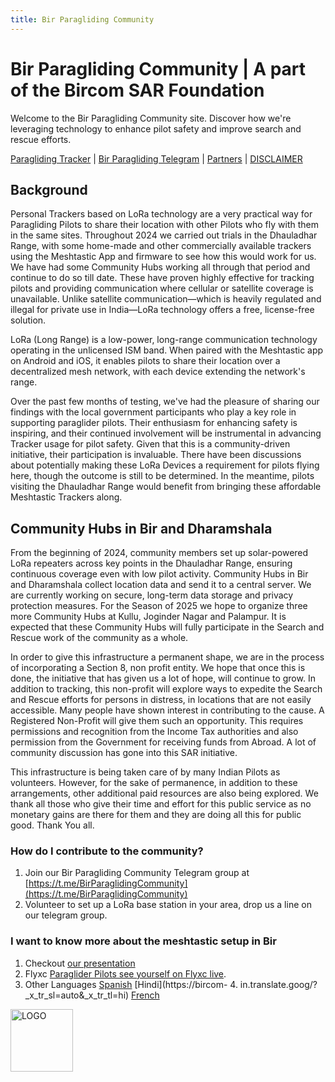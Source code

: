 ```yaml
---
title: Bir Paragliding Community 
---
```


# Bir Paragliding Community | A part of the Bircom SAR Foundation

Welcome to the Bir Paragliding Community site. Discover how we're leveraging technology to enhance pilot safety and
improve search and rescue efforts.

[Paragliding Tracker](https://tracker.bircom.in/) | [Bir Paragliding Telegram](https://t.me/meshtastic_india) |  [Partners](https://bircom.in/partners.html) | [DISCLAIMER](https://bircom.in/DISCLAIMER.html)

## Background

Personal Trackers based on LoRa technology are a very practical way for Paragliding Pilots to share their location with other Pilots who fly with them in the same sites.
Throughout 2024 we carried out  trials in the Dhauladhar Range, with some home-made and other commercially available trackers using the Meshtastic App and firmware to see how this would work for us. We have had some Community Hubs working all through that period and continue to do so till date.  These have proven highly effective for tracking pilots and providing communication where cellular or satellite coverage is unavailable. Unlike satellite communication—which is
heavily regulated and illegal for private use in India—LoRa technology offers a free, license-free solution.


LoRa (Long Range) is a low-power, long-range communication technology operating in the unlicensed ISM band. When paired
with the Meshtastic app on Android and iOS, it enables pilots to share their location over a decentralized mesh network,
with each device extending the network's range.

Over the past few months of testing, we've had the pleasure of sharing our findings with the local government participants
who play a key role in supporting paraglider pilots. Their enthusiasm for enhancing safety is inspiring, and their continued
involvement will be instrumental in advancing Tracker usage for pilot safety. Given that this is a community-driven initiative,
their participation is invaluable. There have been discussions about potentially making these LoRa Devices a requirement for 
pilots flying here, though the outcome is still to be determined. In the meantime, pilots visiting the Dhauladhar Range
would benefit from bringing these affordable Meshtastic Trackers along.

## Community Hubs in Bir and Dharamshala

From the beginning of 2024, community members set up solar-powered LoRa repeaters across key points in the Dhauladhar Range,
ensuring continuous coverage even with low pilot activity. Community Hubs in Bir and Dharamshala collect location data
and send it to a central server. We are currently working on secure, long-term data storage and privacy protection measures. For the Season of 2025 we hope to organize three more Community Hubs at Kullu, Joginder Nagar and Palampur. It is expected that these Community Hubs will fully participate in the Search and Rescue work of the community as a whole.


In order to give this infrastructure  a permanent shape, we are in the process of incorporating a Section 8, non profit entity. We hope that once this is done, the initiative that has given us a lot of hope, will continue to grow. In addition to tracking, this non-profit will explore ways to expedite the Search and Rescue efforts for persons in distress, in locations that are not easily accessible. Many people have shown interest in contributing to the cause. A Registered Non-Profit will give them such an opportunity. This requires permissions and recognition from the Income Tax authorities and also permission from the Government for receiving funds from Abroad. A lot of community discussion has gone into this SAR initiative.

This infrastructure is being taken care of by many Indian Pilots as volunteers. However, for the sake of permanence,  in addition to these arrangements, other additional paid resources  are also being explored. We thank all those who give their time and effort for this public service as no monetary gains are there for them and they are doing all this for public good. Thank You all.

### How do I contribute to the community?

  1. Join our Bir Paragliding Community Telegram group at [https://t.me/BirParaglidingCommunity](https://t.me/BirParaglidingCommunity)
  2. Volunteer to set up a LoRa base station in your area, drop us a line on our telegram group.
 
### I want to know more about the meshtastic setup in Bir

  1. Checkout [our presentation](https://bit.ly/MeshtasticBir)
  2. Flyxc [Paraglider Pilots see yourself on Flyxc live](https://www.facebook.com/flyxcapp/posts/pfbid025uurSJCqifq2B89vPyzr3DhV7xVSW4ButwDJt7vm9yS16tb32GSDxMgiY3M21C4il).
  3. Other Languages [Spanish](https://bircom-in.translate.goog/?_x_tr_sl=auto&_x_tr_tl=es)   [Hindi](https://bircom-  4. in.translate.goog/?_x_tr_sl=auto&_x_tr_tl=hi)  [French](https://bircom-in.translate.goog/?_x_tr_sl=auto&_x_tr_tl=fr)

     
<img src="https://bircom.in/images/BSARLogo.png" alt="LOGO" width="100"/>

